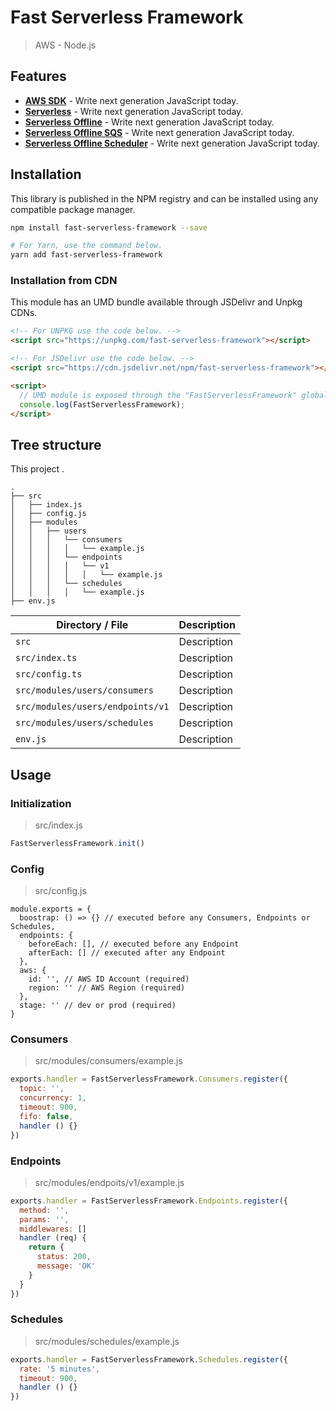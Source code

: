# Fast Serverless Framework

> AWS - Node.js

## Features

-   [**AWS SDK**](https://babeljs.io/) - Write next generation JavaScript today.
-   [**Serverless**](https://babeljs.io/) - Write next generation JavaScript today.
-   [**Serverless Offline**](https://babeljs.io/) - Write next generation JavaScript today.
-   [**Serverless Offline SQS**](https://babeljs.io/) - Write next generation JavaScript today.
-   [**Serverless Offline Scheduler**](https://babeljs.io/) - Write next generation JavaScript today.

## Installation

This library is published in the NPM registry and can be installed using any compatible package manager.

```sh
npm install fast-serverless-framework --save

# For Yarn, use the command below.
yarn add fast-serverless-framework
```

### Installation from CDN

This module has an UMD bundle available through JSDelivr and Unpkg CDNs.

```html
<!-- For UNPKG use the code below. -->
<script src="https://unpkg.com/fast-serverless-framework"></script>

<!-- For JSDelivr use the code below. -->
<script src="https://cdn.jsdelivr.net/npm/fast-serverless-framework"></script>

<script>
  // UMD module is exposed through the "FastServerlessFramework" global variable.
  console.log(FastServerlessFramework);
</script>
```

## Tree structure

This project .

```terminal
.
├── src
│   ├── index.js
│   ├── config.js
│   ├── modules
│   │   ├── users
│   │   │   └── consumers
│   │   │   │   └── example.js
│   │   │   └── endpoints
│   │   │   │   └── v1
│   │   │   │   │   └── example.js
│   │   │   └── schedules
│   │   │   │   └── example.js
├── env.js
```

| Directory / File                | Description                                                                                                                    |
| ----------------------------    | ------------------------------------------------------------------------------------------------------------------------------ |
| `src`                           | Description                                                                                                                    |
| `src/index.ts`                  | Description                                                                                                                    |
| `src/config.ts`                 | Description                                                                                                                    |
| `src/modules/users/consumers`   | Description                                                                                                                    |
| `src/modules/users/endpoints/v1`| Description                                                                                                                    |
| `src/modules/users/schedules`   | Description                                                                                                                    |
| `env.js`                        | Description                                                                                                                    |

## Usage

### Initialization

> src/index.js

```js
FastServerlessFramework.init()
```

### Config

> src/config.js

```
module.exports = {
  boostrap: () => {} // executed before any Consumers, Endpoints or Schedules,
  endpoints: {
    beforeEach: [], // executed before any Endpoint
    afterEach: [] // executed after any Endpoint
  },
  aws: {
    id: '', // AWS ID Account (required)
    region: '' // AWS Region (required)
  },
  stage: '' // dev or prod (required)
}
```

### Consumers

> src/modules/consumers/example.js

```js
exports.handler = FastServerlessFramework.Consumers.register({
  topic: '',
  concurrency: 1,
  timeout: 900,
  fifo: false,
  handler () {}
})
```

### Endpoints

> src/modules/endpoits/v1/example.js

```js
exports.handler = FastServerlessFramework.Endpoints.register({
  method: '',
  params: '',
  middlewares: []
  handler (req) {
    return {
      status: 200,
      message: 'OK'
    }
  }
})
```

### Schedules

> src/modules/schedules/example.js

```js
exports.handler = FastServerlessFramework.Schedules.register({
  rate: '5 minutes',
  timeout: 900,
  handler () {}
})
```

